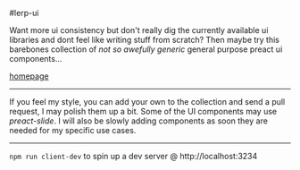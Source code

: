 #lerp-ui

Want more ui consistency but don't really dig the currently available ui libraries and dont feel like writing stuff from scratch? Then maybe try this barebones collection of *not so awefully generic* general purpose preact ui components...

[homepage](http://arxii.github.io/preact-lui)


------
If you feel my style, you can add your own to the collection and send a pull request, I may polish them up a bit. Some of the UI components may use *preact-slide*. I will also be slowly adding components as soon they are needed for my specific use cases.

------

`npm run client-dev` to spin up a dev server @ http://localhost:3234